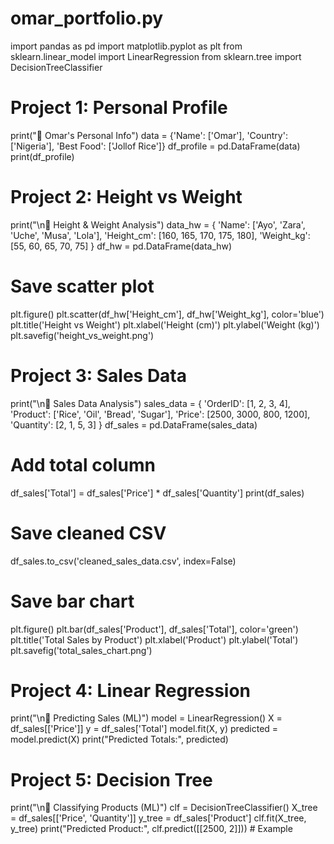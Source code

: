 # omar_portfolio.py

import pandas as pd
import matplotlib.pyplot as plt
from sklearn.linear_model import LinearRegression
from sklearn.tree import DecisionTreeClassifier

# Project 1: Personal Profile
print("🔹 Omar's Personal Info")
data = {'Name': ['Omar'], 'Country': ['Nigeria'], 'Best Food': ['Jollof Rice']}
df_profile = pd.DataFrame(data)
print(df_profile)

# Project 2: Height vs Weight
print("\n🔹 Height & Weight Analysis")
data_hw = {
    'Name': ['Ayo', 'Zara', 'Uche', 'Musa', 'Lola'],
    'Height_cm': [160, 165, 170, 175, 180],
    'Weight_kg': [55, 60, 65, 70, 75]
}
df_hw = pd.DataFrame(data_hw)

# Save scatter plot
plt.figure()
plt.scatter(df_hw['Height_cm'], df_hw['Weight_kg'], color='blue')
plt.title('Height vs Weight')
plt.xlabel('Height (cm)')
plt.ylabel('Weight (kg)')
plt.savefig('height_vs_weight.png')

# Project 3: Sales Data
print("\n🔹 Sales Data Analysis")
sales_data = {
    'OrderID': [1, 2, 3, 4],
    'Product': ['Rice', 'Oil', 'Bread', 'Sugar'],
    'Price': [2500, 3000, 800, 1200],
    'Quantity': [2, 1, 5, 3]
}
df_sales = pd.DataFrame(sales_data)

# Add total column
df_sales['Total'] = df_sales['Price'] * df_sales['Quantity']
print(df_sales)

# Save cleaned CSV
df_sales.to_csv('cleaned_sales_data.csv', index=False)

# Save bar chart
plt.figure()
plt.bar(df_sales['Product'], df_sales['Total'], color='green')
plt.title('Total Sales by Product')
plt.xlabel('Product')
plt.ylabel('Total')
plt.savefig('total_sales_chart.png')

# Project 4: Linear Regression
print("\n🔹 Predicting Sales (ML)")
model = LinearRegression()
X = df_sales[['Price']]
y = df_sales['Total']
model.fit(X, y)
predicted = model.predict(X)
print("Predicted Totals:", predicted)

# Project 5: Decision Tree
print("\n🔹 Classifying Products (ML)")
clf = DecisionTreeClassifier()
X_tree = df_sales[['Price', 'Quantity']]
y_tree = df_sales['Product']
clf.fit(X_tree, y_tree)
print("Predicted Product:", clf.predict([[2500, 2]]))  # Example
